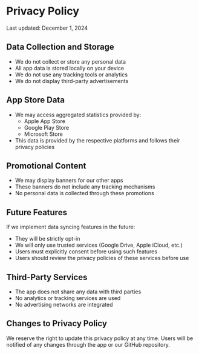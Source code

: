 # Privacy Policy

Last updated: December 1, 2024

## Data Collection and Storage

- We do not collect or store any personal data
- All app data is stored locally on your device
- We do not use any tracking tools or analytics
- We do not display third-party advertisements

## App Store Data

- We may access aggregated statistics provided by:
  - Apple App Store
  - Google Play Store
  - Microsoft Store
- This data is provided by the respective platforms and follows their privacy policies

## Promotional Content

- We may display banners for our other apps
- These banners do not include any tracking mechanisms
- No personal data is collected through these promotions

## Future Features

If we implement data syncing features in the future:
- They will be strictly opt-in
- We will only use trusted services (Google Drive, Apple iCloud, etc.)
- Users must explicitly consent before using such features
- Users should review the privacy policies of these services before use

## Third-Party Services

- The app does not share any data with third parties
- No analytics or tracking services are used
- No advertising networks are integrated

## Changes to Privacy Policy

We reserve the right to update this privacy policy at any time. Users will be notified of any changes through the app or our GitHub repository.
